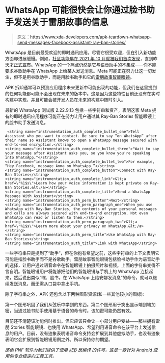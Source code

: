 # WhatsApp 可能很快会让你通过脸书助手发送关于雷朋故事的信息

> 原文：<https://www.xda-developers.com/apk-teardown-whatsapp-send-messages-facebook-assistant-ray-ban-stories/>

WhatsApp 是目前最受欢迎的即时通讯应用。尽管它很受欢迎，但在引入新功能方面却进展缓慢。例如，[社区功能早在 2021 年 10 月就被我们首次发现](https://www.xda-developers.com/whatsapp-new-community-feature-apk-teardown/)，直到昨天[才正式宣布](https://www.xda-developers.com/whatsapp-making-group-chats-better/)。WhatsApp 的一个痛点仍然是它与语音助手的不集成——你不能要求谷歌助手在 WhatsApp 上给某人发送消息。Meta 可能正在努力让这一切发生，但不是用谷歌助手，而是用脸书助手和它的[雷朋故事智能眼镜](https://www.xda-developers.com/facebook-ray-ban-stories/)。

APK 拆卸通常可以预测应用程序未来更新中可能出现的功能，但我们在这里提到的任何功能都可能不会出现在未来的版本中。这是因为这些特性目前还没有在实时构建中实现，并且可能会被开发人员在未来的构建中随时引入。

最新的 WhatsApp 测试版 2.22.9.13 包括一些字符串和资产，表明这家 Meta 拥有的即时通讯应用程序可能正在努力让用户通过其 Ray-Ban Stories 智能眼镜上的脸书助手发送消息。

```
 <string name="instrumentation_auth_complete_bullet_one">Tell Assistant who you want to contact. Be sure to say “on WhatsApp” after their name so Assistant knows to open a WhatsApp message secured with end-to-end encryption.</string>
<string name="instrumentation_auth_complete_bullet_three">"Wait to say your message after Assistant asks you, so you know you're speaking into WhatsApp."</string>
<string name="instrumentation_auth_complete_bullet_two">For example, “Hey Facebook, message Anna on WhatsApp.”</string>
<string name="instrumentation_auth_complete_button">Connect with Ray-Ban Stories</string>
<string name="instrumentation_auth_complete_link">&lt;a href=\"%1$s\">Learn how your voice information is kept private on Ray-Ban Stories.&lt;/a></string>
<string name="instrumentation_auth_complete_title">Send a WhatsApp Message With Assistant</string>
<string name="instrumentation_auth_perm_button">Next</string>
<string name="instrumentation_auth_perm_paragraph_one">When you use WhatsApp with Ray-Ban Stories, the contents of your personal messages and calls are always secured with end-to-end encryption. Not even WhatsApp can read or listen to them.</string>
<string name="instrumentation_auth_perm_paragraph_two">&lt;a href=\"%1$s\">Learn more about your privacy on WhatsApp.&lt;/a></string>
<string name="instrumentation_auth_perm_title">Use WhatsApp with Ray-Ban Stories</string>
<string name="instrumentation_auth_title">Link with WhatsApp</string> 
```

一些字符串只是提到了“助手”，但在你抱有希望之前，这些字符串的上下文表明它可能是指脸书助手而不是谷歌助手。雷朋故事智能眼镜包括脸书助手作为语音助手的选择，让用户通过语音命令在智能眼镜上拍摄照片和视频。上面的字符串变得不言自明。智能眼镜用户将能够把他们的智能眼镜与手机上的 WhatsApp 连接起来，然后说出类似“嘿，脸书，在 WhatsApp 上给安娜发消息”的命令，就可以继续发送消息，而无需从口袋中拿出手机。

除了字符串之外，APK 还包含以下两种图形资源(和一些其他较小的图标):

第一个图形巩固了我们从弦乐中学到的东西。第二个图形用于突出显示端到端加密，当通过脸书助手使用基于语音的命令时，该加密可能仍然有效。

目前还不清楚该功能何时推出。但它应该只会让一小部分用户受益——那些拥有雷朋 Stories 智能眼镜、也使用 WhatsApp、希望利用语音命令在该平台上发送信息的用户。目前，没有迹象表明语音命令支持会扩展到其他虚拟助手，也没有迹象表明它会扩展到智能眼镜用例之外。所以保持你的期望。

*感谢 PNF 软件为我们提供了使用* *[JEB 反编译](https://www.pnfsoftware.com/?aid=xdadev)* *的许可，这是一款针对 Android 应用的专业级逆向工程工具。*